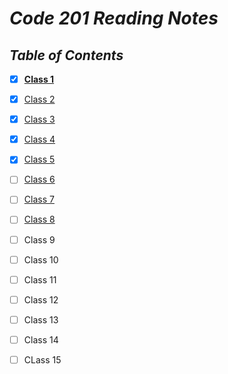# ***Code 201 Reading Notes***

## *Table of Contents*

- [x] [**Class 1**](class-01.md)

- [x] [Class 2](class-02.md)

- [x] [Class 3](class-03.md)

- [x] [Class 4](class-04.md)

- [x] [Class 5](class-05.md)

- [ ] [Class 6]()

- [ ] [Class 7]()

- [ ] [Class 8]()

- [ ] Class 9

- [ ] Class 10

- [ ] Class 11

- [ ] Class 12

- [ ] Class 13

- [ ] Class 14

- [ ] CLass 15
